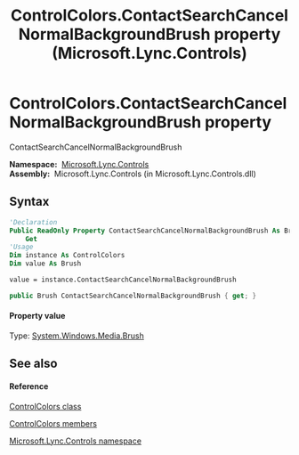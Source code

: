 ﻿---
title: ControlColors.ContactSearchCancelNormalBackgroundBrush property  (Microsoft.Lync.Controls)
TOCTitle: 'ContactSearchCancelNormalBackgroundBrush property '
ms:assetid: P:Microsoft.Lync.Controls.ControlColors.ContactSearchCancelNormalBackgroundBrush_DI_3_UC_OCS14MrefLyncWPF
ms:mtpsurl: https://msdn.microsoft.com/en-us/library/microsoft.lync.controls.controlcolors.contactsearchcancelnormalbackgroundbrush_di_3_uc_ocs14mreflyncwpf(v=office.15)
ms:contentKeyID: 48600963
ms.date: 07/28/2014
mtps_version: v=office.15
f1_keywords:
- Microsoft.Lync.Controls.ControlColors.ContactSearchCancelNormalBackgroundBrush
dev_langs:
- CSharp
- JScript
- VB
- other
---

# ControlColors.ContactSearchCancelNormalBackgroundBrush property

ContactSearchCancelNormalBackgroundBrush

**Namespace:**  [Microsoft.Lync.Controls](microsoft-lync-controls-namespace_1.md)  
**Assembly:**  Microsoft.Lync.Controls (in Microsoft.Lync.Controls.dll)

## Syntax

``` vb
'Declaration
Public ReadOnly Property ContactSearchCancelNormalBackgroundBrush As Brush
    Get
'Usage
Dim instance As ControlColors
Dim value As Brush

value = instance.ContactSearchCancelNormalBackgroundBrush
```

``` csharp
public Brush ContactSearchCancelNormalBackgroundBrush { get; }
```

#### Property value

Type: [System.Windows.Media.Brush](http://msdn2.microsoft.com/en-us/library/ms634880)  

## See also

#### Reference

[ControlColors class](controlcolors-class-microsoft-lync-controls_1.md)

[ControlColors members](controlcolors-members-microsoft-lync-controls_1.md)

[Microsoft.Lync.Controls namespace](microsoft-lync-controls-namespace_1.md)

